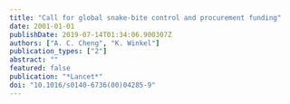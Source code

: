 ```yaml
---
title: "Call for global snake-bite control and procurement funding"
date: 2001-01-01
publishDate: 2019-07-14T01:34:06.900307Z
authors: ["A. C. Cheng", "K. Winkel"]
publication_types: ["2"]
abstract: ""
featured: false
publication: "*Lancet*"
doi: "10.1016/s0140-6736(00)04285-9"
---
```


